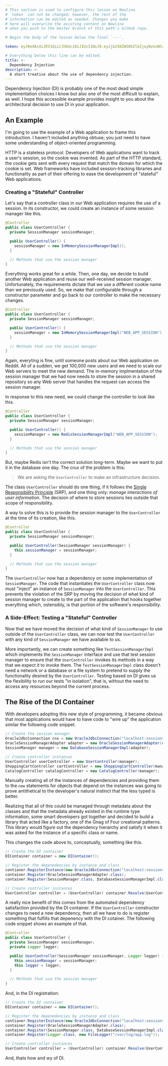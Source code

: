 ```yaml
---
# This section is used to configure this lesson on Newline.
# `token` can not be changed; however, the rest of the
# information can be edited as needed. Changes you make
# here will overwrite the existing content on Newline
# when you push to the master branch of this path's GitHub repo.

# Begin the body of the lesson below the final `---`.

token: eyJ0eXAiOiJKV1QiLCJhbGciOiJIUzI1NiJ9.eyJjb250ZW50X2lkIjoyNzUzNCwiY29udGVudF90eXBlIjoiTGVzc29uIn0.FtETazSDhQRCeTNGJVU5iKGfxfZ7oCVTZMT8wxsBzWU

# Everything below this line can be edited.
title: >-
  Dependency Injection
description: >-
  A short treatise about the use of dependency injection.
---
```


Dependency Injection (DI) is probably one of the most dead simple implementation
choices I know but also one of the most difficult to explain, as well. I hope
this accessible example provides insight to you about the architectural
decision to use DI in your application.

## An Example

I'm going to use the example of a Web application to frame this introduction. I
haven't included anything obtuse; you just need to have some understanding of
object-oriented programming.

HTTP is a stateless protocol. Developers of Web applications want to track a
user's session, so the cookie was invented. As part of the HTTP standard, the
cookie gets sent with every request that match the domain for which the cookie
is set. Web frameworks have included session-tracking libraries and
functionality as part of their offering to ease the development of "stateful"
Web applications.

### Creating a "Stateful" Controller

Let's say that a controller class in our Web application requires the use of a
session. In its constructor, we could create an instance of some session
manager like this.

```java
@Controller
public class UserController {
  private SessionManager sessionManager;

  public UserController() {
    sessionManager = new InMemorySessionManagerImpl();
  }

  // Methods that use the session manager
}
```

Everything works great for a while. Then, one day, we decide to build another
Web application and reuse our well-received session manager. Unfortunately, the
requirements dictate that we use a different cookie name than we previously
used. So, we make that configurable through a constructor parameter and go back
to our controller to make the necessary changes.

```java
@Controller
public class UserController {
  private SessionManager sessionManager;

  public UserController() {
    sessionManager = new InMemorySessionManagerImpl("WEB_APP_SESSION");
  }

  // Methods that use the session manager
}
```

Again, everyting is fine, until someone posts about our Web application on
Reddit. All of a sudden, we get 100,000 new users and we need to scale our Web
servers to meet the new demand. The in-memory implmentation of the session
manager that we had now needs to store the session in a shared repository so
any Web server that handles the request can access the session manager.

In response to this new need, we could change the controller to look like this.

```java
@Controller
public class UserController {
  private SessionManager sessionManager;

  public UserController() {
    sessionManager = new RedisSessionManagerImpl("WEB_APP_SESSION");
  }

  // Methods that use the session manager
}
```

But, maybe Redis isn't the correct solution long-term. Maybe we want to put it
in the database one day. The crux of the problem is this:

> We are asking the `UserController` to make an infrastructure decision.

The class `UserController` should do one thing, if it follows the [Single
Responsibility
Principle](https://en.wikipedia.org/wiki/Single_responsibility_principle) (SRP),
and one thing only: *manage interactions of user information*. The decision of
where to store sessions lies outside that scope of responsibility.

A way to solve this is to provide the session manager to the `UserController`
at the time of its creation, like this.

```java
@Controller
public class UserController {
  private SessionManager sessionManager;

  public UserController(SessionManager sessionManager) {
    this.sessionManager = sessionManager;
  }

  // Methods that use the session manager
}
```

The `UserController` now has a dependency on some implementation of
`SessionManager`. The code that instantiates the `UserController` class now must
"inject" an instance of `SessionManager` into the `UserController`. This
prevents the violation of the SRP by moving the decision of what kind of
session manager to create to the part of the application that hooks together
everything which, ostensibly, is that portion of the software's responsibility.

### A Side-Effect: Testing a "Stateful" Controller

Now that we have moved the decision of what kind of `SessionManager` to use
outside of the `UserController` class, we can now test the `UserController`
with any kind of `SessionManager` we have available to us.

More importantly, we can create something like `TestSessionManagerImpl` which
implements the `SessionManager` interface and use that test session manager to
ensure that the `UserController` invokes its methods in a way that we expect it
to invoke them. The `TestSessionManagerImpl` class doesn't need a network or a
database or a file system to pretend to supply the functionality desired by the
`UserController`. Testing based on DI gives us the flexibility to run our tests
"in isolation", that is, without the need to access any resources beyond the
current process.

## The Rise of the DI Container

With developers adopting this new style of programming, it became obvious that
most applications would have to have code to "wire up" the application similar
the following code snippet.

```java
// Create the session manager
OracleJdbcConnection cnx = new OracleJdbcConnection("localhost:sessions");
OracleSessionManagerAdapter adapter = new OracleSessionManagerAdapter(cnx);
SessionManager manager = new DatabaseSessionManagerImpl(adapter);

// Create controller instances
UserController userController = new UserController(manager);
ShoppingCartController cartController = new ShoppingCartController(manager);
CatalogController catalogController = new CatalogController(manager);
```

Manually creating all of the instances of dependencies and providing them to the
`new` statements for objects that depend on the instances was going to prove
antithetical to the developer's natural instinct that the less typed is better.

Realizing that all of this could be managed through metadata about the classes
and that the metadata already existed in the runtime type information, some
smart developers got together and decided to build a library that acted like a
factory, one of the Gnag of Four creational patterns. This library would figure
out the dependency hierarchy and satisfy it when it was asked for the instance
of a specific class or name.

This changes the code above to, conceptually, something like this.

```java
// Create the DI container
DIContainer container = new DIContainer();

// Register the depenedencies by instance and class
contianer.RegisterInstance(new OracleJdbcConnection("localhost:sessions"));
container.Register(OracleSessionManagerAdapter.class);
container.Register(SessionManager.class, DatabaseSessionManagerImpl.class);

// Create controller instances
UserController controller = (UserController) container.Resolve(UserController.class);
```

A really nice benefit of this comes from the automated dependency satisfaction
provided by the DI container. If the `UserController` constructor changes to
need a new dependency, then all we have to do is register something that
fulfills that depenency with the DI cotainer. The following code snippet shows
an example of that.

```java
@Controller
public class UserController {
  private SessionManager sessionManager;
  private Logger logger;

  public UserController(SessionManager sessionManager, Logger logger) {
    this.sessionManager = sessionManager;
    this.logger = logger;
  }

  // Methods that use the session manager
}
```

And, in the DI registration:

```java
// Create the DI container
DIContainer container = new DIContainer();

// Register the depenedencies by instance and class
contianer.RegisterInstance(new OracleJdbcConnection("localhost:sessions"));
container.Register(OracleSessionManagerAdapter.class);
container.Register(SessionManager.class, DatabaseSessionManagerImpl.class);
container.Register(Logger.class, new FileLogger("/var/log/app.log"));

// Create controller instances
UserController controller = (UserController) container.Resolve(UserController.class);
```
And, thats how and wy of DI.